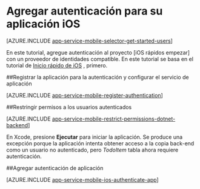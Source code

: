 <properties
    pageTitle="Agregar autenticación en iOS con aplicaciones móviles de Azure"
    description="Aprenda a usar aplicaciones de Azure Mobile para autenticar a los usuarios de la aplicación iOS a través de una gran variedad de proveedores de identidades, incluidos AAD, Google, Facebook, Twitter y Microsoft."
    services="app-service\mobile"
    documentationCenter="ios"
    authors="ysxu"
    manager="yochayk"
    editor=""/>

<tags
    ms.service="app-service-mobile"
    ms.workload="mobile"
    ms.tgt_pltfrm="mobile-ios"
    ms.devlang="dotnet"
    ms.topic="article"
    ms.date="10/01/2016"
    ms.author="yuaxu"/>

# <a name="add-authentication-to-your-ios-app"></a>Agregar autenticación para su aplicación iOS

[AZURE.INCLUDE [app-service-mobile-selector-get-started-users](../../includes/app-service-mobile-selector-get-started-users.md)]

En este tutorial, agregue autenticación al proyecto [iOS rápidos empezar] con un proveedor de identidades compatible. En este tutorial se basa en el tutorial de [Inicio rápido de iOS] , primero.

##<a name="register"></a>Registrar la aplicación para la autenticación y configurar el servicio de aplicación

[AZURE.INCLUDE [app-service-mobile-register-authentication](../../includes/app-service-mobile-register-authentication.md)]

##<a name="permissions"></a>Restringir permisos a los usuarios autenticados

[AZURE.INCLUDE [app-service-mobile-restrict-permissions-dotnet-backend](../../includes/app-service-mobile-restrict-permissions-dotnet-backend.md)]

En Xcode, presione **Ejecutar** para iniciar la aplicación. Se produce una excepción porque la aplicación intenta obtener acceso a la copia back-end como un usuario no autenticado, pero _TodoItem_ tabla ahora requiere autenticación.

##<a name="add-authentication"></a>Agregar autenticación de aplicación

[AZURE.INCLUDE [app-service-mobile-ios-authenticate-app](../../includes/app-service-mobile-ios-authenticate-app.md)]


<!-- URLs. -->

[Inicio rápido de iOS]: app-service-mobile-ios-get-started.md

[Azure portal]: https://portal.azure.com

